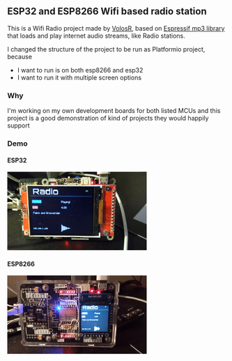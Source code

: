 ## ESP32 and ESP8266 Wifi based radio station

This is a Wifi Radio project made by [VolosR](https://github.com/VolosR/TTGOInternetStation), based on [Espressif mp3 library](https://github.com/espressif/ESP8266_MP3_DECODER) that loads and play internet audio streams, like Radio stations.

I changed the structure of the project to be run as Platformio project, because
- I want to run is on both esp8266 and esp32
- I want to run it with multiple screen options
 
### Why

I'm working on my own development boards for both listed MCUs and this project is a good demonstration of kind of projects they would happily support

### Demo

#### ESP32

![esp32](/doc/demo/VID_20211223_214636.gif)

#### ESP8266

![esp8266](/doc/demo/VID_20211223_220631.gif)
